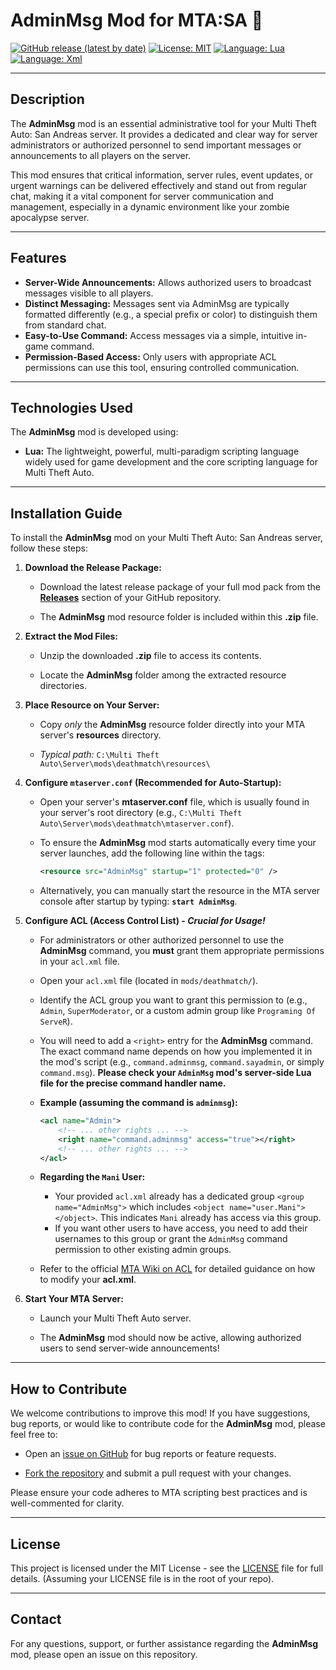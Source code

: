 # AdminMsg Mod for MTA:SA 📢

[![GitHub release (latest by date)](https://img.shields.io/github/v/release/Maniseniler/PackZombieMTA)](https://github.com/Maniseniler/PackZombieMTA/releases/latest)
[![License: MIT](https://img.shields.io/badge/License-MIT-yellow.svg)](https://opensource.org/licenses/MIT)
[![Language: Lua](https://img.shields.io/badge/Language-Lua-blue?logo=lua)](https://www.lua.org/)
[![Language: Xml](https://img.shields.io/badge/Language-XML-orange?logo=xml)](https://www.xml.com/)

---

## **Description**

The **AdminMsg** mod is an essential administrative tool for your Multi Theft Auto: San Andreas server. It provides a dedicated and clear way for server administrators or authorized personnel to send important messages or announcements to all players on the server.

This mod ensures that critical information, server rules, event updates, or urgent warnings can be delivered effectively and stand out from regular chat, making it a vital component for server communication and management, especially in a dynamic environment like your zombie apocalypse server.

---

## **Features**

* **Server-Wide Announcements:** Allows authorized users to broadcast messages visible to all players.
* **Distinct Messaging:** Messages sent via AdminMsg are typically formatted differently (e.g., a special prefix or color) to distinguish them from standard chat.
* **Easy-to-Use Command:** Access messages via a simple, intuitive in-game command.
* **Permission-Based Access:** Only users with appropriate ACL permissions can use this tool, ensuring controlled communication.

---

## **Technologies Used**

The **AdminMsg** mod is developed using:

* **Lua:** The lightweight, powerful, multi-paradigm scripting language widely used for game development and the core scripting language for Multi Theft Auto.

---

## **Installation Guide**

To install the **AdminMsg** mod on your Multi Theft Auto: San Andreas server, follow these steps:

1.  **Download the Release Package:**

    * Download the latest release package of your full mod pack from the [**Releases**](https://github.com/Maniseniler/PackZombieMTA/releases) section of your GitHub repository.

    * The **AdminMsg** mod resource folder is included within this **.zip** file.

2.  **Extract the Mod Files:**

    * Unzip the downloaded **.zip** file to access its contents.

    * Locate the **AdminMsg** folder among the extracted resource directories.

3.  **Place Resource on Your Server:**

    * Copy *only* the **AdminMsg** resource folder directly into your MTA server's **resources** directory.

    * *Typical path:* `C:\Multi Theft Auto\Server\mods\deathmatch\resources\`

4.  **Configure `mtaserver.conf` (Recommended for Auto-Startup):**

    * Open your server's **mtaserver.conf** file, which is usually found in your server's root directory (e.g., `C:\Multi Theft Auto\Server\mods\deathmatch\mtaserver.conf`).

    * To ensure the **AdminMsg** mod starts automatically every time your server launches, add the following line within the **<server>** tags:

        ```xml
        <resource src="AdminMsg" startup="1" protected="0" />
        ```

    * Alternatively, you can manually start the resource in the MTA server console after startup by typing: **`start AdminMsg`**.

5.  **Configure ACL (Access Control List) - **_Crucial for Usage!_****

    * For administrators or other authorized personnel to use the **AdminMsg** command, you **must** grant them appropriate permissions in your `acl.xml` file.

    * Open your `acl.xml` file (located in `mods/deathmatch/`).

    * Identify the ACL group you want to grant this permission to (e.g., `Admin`, `SuperModerator`, or a custom admin group like `Programing Of ServeR`).

    * You will need to add a `<right>` entry for the **AdminMsg** command. The exact command name depends on how you implemented it in the mod's script (e.g., `command.adminmsg`, `command.sayadmin`, or simply `command.msg`). **Please check your `AdminMsg` mod's server-side Lua file for the precise command handler name.**

    * **Example (assuming the command is `adminmsg`):**
        ```xml
        <acl name="Admin">
            <!-- ... other rights ... -->
            <right name="command.adminmsg" access="true"></right>
            <!-- ... other rights ... -->
        </acl>
        ```

    * **Regarding the `Mani` User:**
        * Your provided `acl.xml` already has a dedicated group `<group name="AdminMsg">` which includes `<object name="user.Mani"></object>`. This indicates `Mani` already has access via this group.
        * If you want other users to have access, you need to add their usernames to this group or grant the `AdminMsg` command permission to other existing admin groups.

    * Refer to the official [MTA Wiki on ACL](https://wiki.multitheftauto.com/wiki/ACL) for detailed guidance on how to modify your **acl.xml**.

6.  **Start Your MTA Server:**

    * Launch your Multi Theft Auto server.

    * The **AdminMsg** mod should now be active, allowing authorized users to send server-wide announcements!

---

## **How to Contribute**

We welcome contributions to improve this mod! If you have suggestions, bug reports, or would like to contribute code for the **AdminMsg** mod, please feel free to:

* Open an [issue on GitHub](https://github.com/Maniseniler/PackZombieMTA/issues) for bug reports or feature requests.

* [Fork the repository](https://github.com/Maniseniler/PackZombieMTA/fork) and submit a pull request with your changes.

Please ensure your code adheres to MTA scripting best practices and is well-commented for clarity.

---

## **License**

This project is licensed under the MIT License - see the [LICENSE](https://github.com/Maniseniler/PackZombieMTA/blob/main/LICENSE) file for full details. (Assuming your LICENSE file is in the root of your repo).

---

## **Contact**

For any questions, support, or further assistance regarding the **AdminMsg** mod, please open an issue on this repository.
